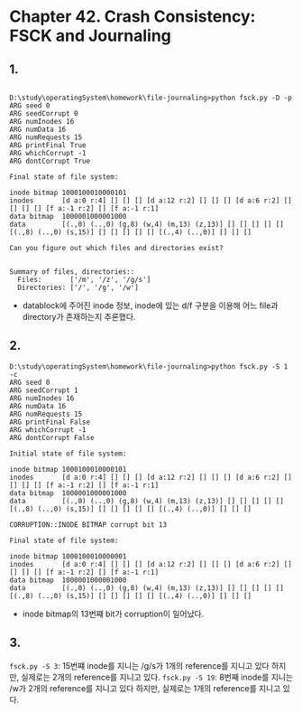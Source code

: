 # Chapter 42. Crash Consistency: FSCK and Journaling
## 1.
```

D:\study\operatingSystem\homework\file-journaling>python fsck.py -D -p
ARG seed 0
ARG seedCorrupt 0
ARG numInodes 16
ARG numData 16
ARG numRequests 15
ARG printFinal True
ARG whichCorrupt -1
ARG dontCorrupt True

Final state of file system:

inode bitmap 1000100010000101
inodes       [d a:0 r:4] [] [] [] [d a:12 r:2] [] [] [] [d a:6 r:2] [] [] [] [] [f a:-1 r:2] [] [f a:-1 r:1]
data bitmap  1000001000001000
data         [(.,0) (..,0) (g,8) (w,4) (m,13) (z,13)] [] [] [] [] [] [(.,8) (..,0) (s,15)] [] [] [] [] [] [(.,4) (..,0)] [] [] []

Can you figure out which files and directories exist?


Summary of files, directories::
  Files:       ['/m', '/z', '/g/s']
  Directories: ['/', '/g', '/w']
```
* datablock에 주어진 inode 정보, inode에 있는 d/f 구분을 이용해 어느 file과 directory가 존재하는지 추론했다.
## 2.
```
D:\study\operatingSystem\homework\file-journaling>python fsck.py -S 1 -c
ARG seed 0
ARG seedCorrupt 1
ARG numInodes 16
ARG numData 16
ARG numRequests 15
ARG printFinal False
ARG whichCorrupt -1
ARG dontCorrupt False

Initial state of file system:

inode bitmap 1000100010000101
inodes       [d a:0 r:4] [] [] [] [d a:12 r:2] [] [] [] [d a:6 r:2] [] [] [] [] [f a:-1 r:2] [] [f a:-1 r:1]
data bitmap  1000001000001000
data         [(.,0) (..,0) (g,8) (w,4) (m,13) (z,13)] [] [] [] [] [] [(.,8) (..,0) (s,15)] [] [] [] [] [] [(.,4) (..,0)] [] [] []

CORRUPTION::INODE BITMAP corrupt bit 13

Final state of file system:

inode bitmap 1000100010000001
inodes       [d a:0 r:4] [] [] [] [d a:12 r:2] [] [] [] [d a:6 r:2] [] [] [] [] [f a:-1 r:2] [] [f a:-1 r:1]
data bitmap  1000001000001000
data         [(.,0) (..,0) (g,8) (w,4) (m,13) (z,13)] [] [] [] [] [] [(.,8) (..,0) (s,15)] [] [] [] [] [] [(.,4) (..,0)] [] [] []

```
* inode bitmap의 13번쨰 bit가 corruption이 일어났다.
## 3.
`fsck.py -S 3`: 15번쨰 inode를 지니는 /g/s가 1개의 reference를 지니고 있다 하지만, 실제로는 2개의 reference를 지니고 있다.
`fsck.py -S 19`: 8번째 inode를 지니는 /w가 2개의 reference를 지니고 있다 하지만, 실제로는 1개의 reference를 지니고 있다.